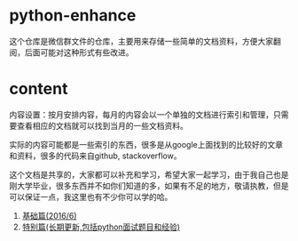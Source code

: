 # python-enhance

这个仓库是微信群文件的仓库，主要用来存储一些简单的文档资料，方便大家翻阅，后面可能对这种形式有些改进。

# content

内容设置：按月安排内容，每月的内容会以一个单独的文档进行索引和管理，只需要查看相应的文档就可以找到当月的一些文档资料。

实际的内容可能都是一些索引的东西，很多是从google上面找到的比较好的文章和资料，很多的代码来自github, stackoverflow。

这个文档是共享的，大家都可以补充和学习，希望大家一起学习，由于我自己也是刚大学毕业，很多东西并不如你们知道的多，如果有不足的地方，敬请执教，但是可以保证一点，我这里也有不少你可以学的哈。

1. [基础篇(2016/6)][1]
2. [特别篇(长期更新,包括python面试题目和经验)][2]


[1]: ./month-1.md 'basic tutorial'
[2]: ./month-1-1.md 'interview how-to'

